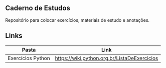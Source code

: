 ## Caderno de Estudos

Repositório para colocar exercícios, materiais de estudo e anotações.

## Links

| Pasta | Link |
| ------ | ------ |
| Exercícios Python | https://wiki.python.org.br/ListaDeExercicios |
